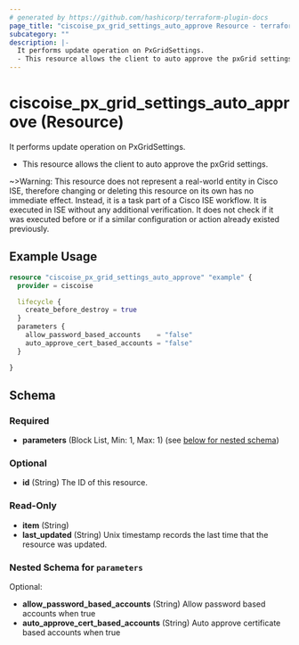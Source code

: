 ```yaml
---
# generated by https://github.com/hashicorp/terraform-plugin-docs
page_title: "ciscoise_px_grid_settings_auto_approve Resource - terraform-provider-ciscoise"
subcategory: ""
description: |-
  It performs update operation on PxGridSettings.
  - This resource allows the client to auto approve the pxGrid settings.
---
```


# ciscoise_px_grid_settings_auto_approve (Resource)

It performs update operation on PxGridSettings.
- This resource allows the client to auto approve the pxGrid settings.

~>Warning: This resource does not represent a real-world entity in Cisco ISE, therefore changing or deleting this resource on its own has no immediate effect. Instead, it is a task part of a Cisco ISE workflow. It is executed in ISE without any additional verification. It does not check if it was executed before or if a similar configuration or action already existed previously.

## Example Usage

```terraform
resource "ciscoise_px_grid_settings_auto_approve" "example" {
  provider = ciscoise

  lifecycle {
    create_before_destroy = true
  }
  parameters {
    allow_password_based_accounts    = "false"
    auto_approve_cert_based_accounts = "false"
  }

}
```

<!-- schema generated by tfplugindocs -->
## Schema

### Required

- **parameters** (Block List, Min: 1, Max: 1) (see [below for nested schema](#nestedblock--parameters))

### Optional

- **id** (String) The ID of this resource.

### Read-Only

- **item** (String)
- **last_updated** (String) Unix timestamp records the last time that the resource was updated.

<a id="nestedblock--parameters"></a>
### Nested Schema for `parameters`

Optional:

- **allow_password_based_accounts** (String) Allow password based accounts when true
- **auto_approve_cert_based_accounts** (String) Auto approve certificate based accounts when true


